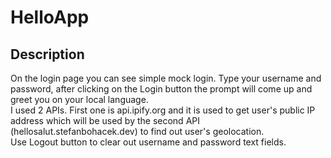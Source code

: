# HelloApp

## Description

On the login page you can see simple mock login. Type your username and password, after clicking on the Login button the prompt will come up and greet you on your local language.  
I used 2 APIs. First one is api.ipify.org and it is used to get user's public IP address which will be used by the second API (hellosalut.stefanbohacek.dev) to find out user's geolocation.  
Use Logout button to clear out username and password text fields.  
